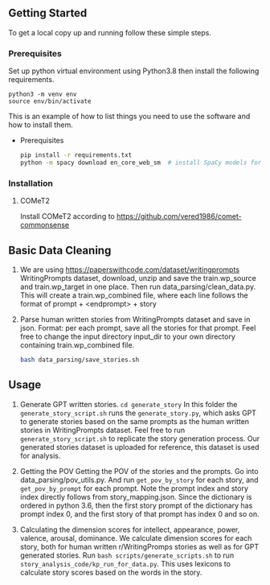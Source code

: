 
## Getting Started

To get a local copy up and running follow these simple steps.

### Prerequisites

Set up python virtual environment using Python3.8 then install the following requirements.
```
python3 -m venv env
source env/bin/activate
```

This is an example of how to list things you need to use the software and how to install them.
* Prerequisites
  ```sh
  pip install -r requirements.txt
  python -m spacy download en_core_web_sm  # install SpaCy models for English
  ```

### Installation

1. COMeT2

   Install COMeT2 according to https://github.com/vered1986/comet-commonsense


## Basic Data Cleaning

1. We are using https://paperswithcode.com/dataset/writingprompts WritingPrompts dataset, download, unzip and save the train.wp_source and train.wp_target in one place. Then run data_parsing/clean_data.py. This will create a train.wp_combined file, where each line follows the format of prompt + \<endprompt> + story

2. Parse human written stories from WritingPrompts dataset and save in json. Format: per each prompt, save all the stories for that prompt. Feel free to change the input directory input_dir to your own directory containing train.wp_combined file. 

      ```sh
      bash data_parsing/save_stories.sh
      ```

<!-- USAGE EXAMPLES -->
## Usage

1. Generate GPT written stories. 
```cd generate_story```
In this folder the ```generate_story_script.sh``` runs the ```generate_story.py```, which asks GPT to generate stories based on the same prompts as the human written stories in WritingPrompts dataset. Feel free to run ```generate_story_script.sh``` to replicate the story generation process. Our generated stories dataset is uploaded for reference, this dataset is used for analysis.

2. Getting the POV
Getting the POV of the stories and the prompts. Go into data_parsing/pov_utils.py. And run ```get_pov_by_story``` for each story, and ```get_pov_by_prompt``` for each prompt. Note the prompt index and story index directly follows from story_mapping.json. Since the dictionary is ordered in python 3.6, then the first story prompt of the dictionary has prompt index 0, and the first story of that prompt has index 0 and so on.

3. Calculating the dimension scores for intellect, appearance, power, valence, arousal, dominance.
We calculate dimension scores for each story, both for human written r/WritingPromps stories as well as for GPT generated stories. Run ```bash scripts/generate_scripts.sh``` to run ```story_analysis_code/kp_run_for_data.py```. This uses lexicons to calculate story scores based on the words in the story. 
